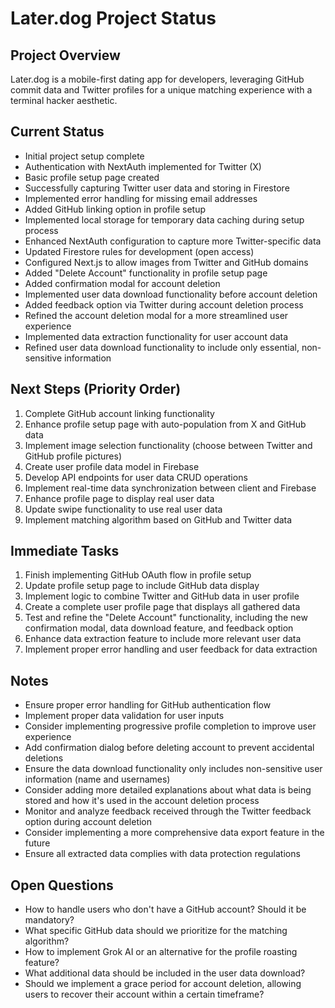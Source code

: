 # Later.dog Project Status

## Project Overview
Later.dog is a mobile-first dating app for developers, leveraging GitHub commit data and Twitter profiles for a unique matching experience with a terminal hacker aesthetic.

## Current Status
- Initial project setup complete
- Authentication with NextAuth implemented for Twitter (X)
- Basic profile setup page created
- Successfully capturing Twitter user data and storing in Firestore
- Implemented error handling for missing email addresses
- Added GitHub linking option in profile setup
- Implemented local storage for temporary data caching during setup process
- Enhanced NextAuth configuration to capture more Twitter-specific data
- Updated Firestore rules for development (open access)
- Configured Next.js to allow images from Twitter and GitHub domains
- Added "Delete Account" functionality in profile setup page
- Added confirmation modal for account deletion
- Implemented user data download functionality before account deletion
- Added feedback option via Twitter during account deletion process
- Refined the account deletion modal for a more streamlined user experience
- Implemented data extraction functionality for user account data
- Refined user data download functionality to include only essential, non-sensitive information

## Next Steps (Priority Order)
1. Complete GitHub account linking functionality
2. Enhance profile setup page with auto-population from X and GitHub data
3. Implement image selection functionality (choose between Twitter and GitHub profile pictures)
4. Create user profile data model in Firebase
5. Develop API endpoints for user data CRUD operations
6. Implement real-time data synchronization between client and Firebase
7. Enhance profile page to display real user data
8. Update swipe functionality to use real user data
9. Implement matching algorithm based on GitHub and Twitter data

## Immediate Tasks
1. Finish implementing GitHub OAuth flow in profile setup
2. Update profile setup page to include GitHub data display
3. Implement logic to combine Twitter and GitHub data in user profile
4. Create a complete user profile page that displays all gathered data
5. Test and refine the "Delete Account" functionality, including the new confirmation modal, data download feature, and feedback option
6. Enhance data extraction feature to include more relevant user data
7. Implement proper error handling and user feedback for data extraction

## Notes
- Ensure proper error handling for GitHub authentication flow
- Implement proper data validation for user inputs
- Consider implementing progressive profile completion to improve user experience
- Add confirmation dialog before deleting account to prevent accidental deletions
- Ensure the data download functionality only includes non-sensitive user information (name and usernames)
- Consider adding more detailed explanations about what data is being stored and how it's used in the account deletion process
- Monitor and analyze feedback received through the Twitter feedback option during account deletion
- Consider implementing a more comprehensive data export feature in the future
- Ensure all extracted data complies with data protection regulations

## Open Questions
- How to handle users who don't have a GitHub account? Should it be mandatory?
- What specific GitHub data should we prioritize for the matching algorithm?
- How to implement Grok AI or an alternative for the profile roasting feature?
- What additional data should be included in the user data download?
- Should we implement a grace period for account deletion, allowing users to recover their account within a certain timeframe?
